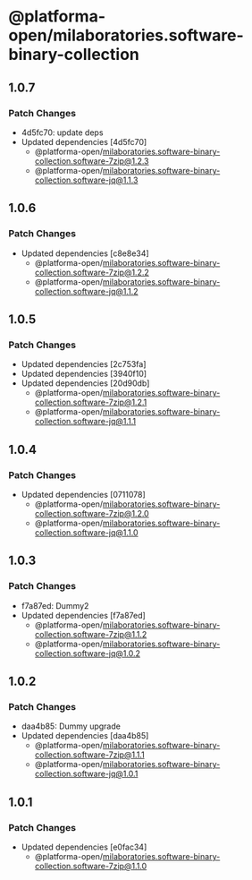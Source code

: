 # @platforma-open/milaboratories.software-binary-collection

## 1.0.7

### Patch Changes

- 4d5fc70: update deps
- Updated dependencies [4d5fc70]
  - @platforma-open/milaboratories.software-binary-collection.software-7zip@1.2.3
  - @platforma-open/milaboratories.software-binary-collection.software-jq@1.1.3

## 1.0.6

### Patch Changes

- Updated dependencies [c8e8e34]
  - @platforma-open/milaboratories.software-binary-collection.software-7zip@1.2.2
  - @platforma-open/milaboratories.software-binary-collection.software-jq@1.1.2

## 1.0.5

### Patch Changes

- Updated dependencies [2c753fa]
- Updated dependencies [3940f10]
- Updated dependencies [20d90db]
  - @platforma-open/milaboratories.software-binary-collection.software-7zip@1.2.1
  - @platforma-open/milaboratories.software-binary-collection.software-jq@1.1.1

## 1.0.4

### Patch Changes

- Updated dependencies [0711078]
  - @platforma-open/milaboratories.software-binary-collection.software-7zip@1.2.0
  - @platforma-open/milaboratories.software-binary-collection.software-jq@1.1.0

## 1.0.3

### Patch Changes

- f7a87ed: Dummy2
- Updated dependencies [f7a87ed]
  - @platforma-open/milaboratories.software-binary-collection.software-7zip@1.1.2
  - @platforma-open/milaboratories.software-binary-collection.software-jq@1.0.2

## 1.0.2

### Patch Changes

- daa4b85: Dummy upgrade
- Updated dependencies [daa4b85]
  - @platforma-open/milaboratories.software-binary-collection.software-7zip@1.1.1
  - @platforma-open/milaboratories.software-binary-collection.software-jq@1.0.1

## 1.0.1

### Patch Changes

- Updated dependencies [e0fac34]
  - @platforma-open/milaboratories.software-binary-collection.software-7zip@1.1.0
